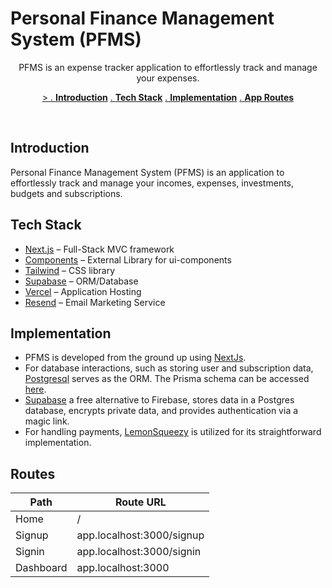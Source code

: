 # Personal Finance Management System (PFMS)

<p align="center">
  PFMS is an expense tracker application to effortlessly track and manage your expenses.
</p>

<p align="center">
  <a href="#introduction">> . <strong>Introduction</strong></a>
  <a href="#tech-stack"> . <strong>Tech Stack</strong></a>
  <a href="#implementation"> . <strong>Implementation</strong></a>
  <a href="#routes"> . <strong>App Routes</strong></a>
</p>
<br/>

## Introduction

Personal Finance Management System (PFMS) is an application to effortlessly track and manage your incomes, expenses, investments, budgets and subscriptions.

## Tech Stack

- [Next.js](https://nextjs.org/) – Full-Stack MVC framework
- [Components](https://ui.shadcn.com/) – External Library for ui-components
- [Tailwind](https://tailwindcss.com/) – CSS library
- [Supabase](https://supabase.com/) – ORM/Database
- [Vercel](https://vercel.com/) – Application Hosting
- [Resend](https://resend.com/) – Email Marketing Service

## Implementation

- PFMS is developed from the ground up using [NextJs](https://nextjs.org).
- For database interactions, such as storing user and subscription data, [Postgresql](https://www.postgresql.org/) serves as the ORM. The Prisma schema can be accessed [here](/prisma/schema.prisma).
- [Supabase](https://supabase.com/) a free alternative to Firebase, stores data in a Postgres database, encrypts private data, and provides authentication via a magic link.
- For handling payments, [LemonSqueezy](https://lemonsqueezy.com/) is utilized for its straightforward implementation.

## Routes

| Path      | Route URL                 |
| --------- | ----------------------    | 
| Home      | /                         |                    
| Signup    | app.localhost:3000/signup |  
| Signin    | app.localhost:3000/signin |  
| Dashboard | app.localhost:3000        |         
